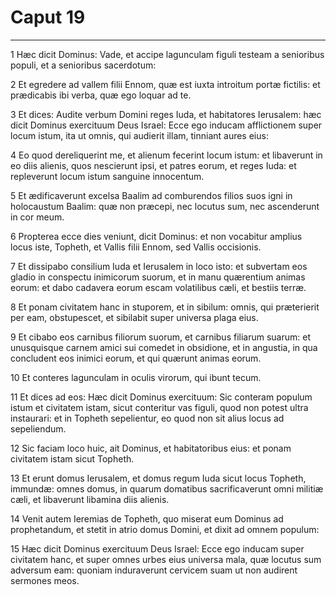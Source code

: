 # Caput 19

***

1 Hæc dicit Dominus: Vade, et accipe lagunculam figuli testeam a senioribus populi, et a senioribus sacerdotum:

2 Et egredere ad vallem filii Ennom, quæ est iuxta introitum portæ fictilis: et prædicabis ibi verba, quæ ego loquar ad te.

3 Et dices: Audite verbum Domini reges Iuda, et habitatores Ierusalem: hæc dicit Dominus exercituum Deus Israel: Ecce ego inducam afflictionem super locum istum, ita ut omnis, qui audierit illam, tinniant aures eius:

4 Eo quod dereliquerint me, et alienum fecerint locum istum: et libaverunt in eo diis alienis, quos nescierunt ipsi, et patres eorum, et reges Iuda: et repleverunt locum istum sanguine innocentum.

5 Et ædificaverunt excelsa Baalim ad comburendos filios suos igni in holocaustum Baalim: quæ non præcepi, nec locutus sum, nec ascenderunt in cor meum.

6 Propterea ecce dies veniunt, dicit Dominus: et non vocabitur amplius locus iste, Topheth, et Vallis filii Ennom, sed Vallis occisionis.

7 Et dissipabo consilium Iuda et Ierusalem in loco isto: et subvertam eos gladio in conspectu inimicorum suorum, et in manu quærentium animas eorum: et dabo cadavera eorum escam volatilibus cæli, et bestiis terræ.

8 Et ponam civitatem hanc in stuporem, et in sibilum: omnis, qui præterierit per eam, obstupescet, et sibilabit super universa plaga eius.

9 Et cibabo eos carnibus filiorum suorum, et carnibus filiarum suarum: et unusquisque carnem amici sui comedet in obsidione, et in angustia, in qua concludent eos inimici eorum, et qui quærunt animas eorum.

10 Et conteres lagunculam in oculis virorum, qui ibunt tecum.

11 Et dices ad eos: Hæc dicit Dominus exercituum: Sic conteram populum istum et civitatem istam, sicut conteritur vas figuli, quod non potest ultra instaurari: et in Topheth sepelientur, eo quod non sit alius locus ad sepeliendum.

12 Sic faciam loco huic, ait Dominus, et habitatoribus eius: et ponam civitatem istam sicut Topheth.

13 Et erunt domus Ierusalem, et domus regum Iuda sicut locus Topheth, immundæ: omnes domus, in quarum domatibus sacrificaverunt omni militiæ cæli, et libaverunt libamina diis alienis.

14 Venit autem Ieremias de Topheth, quo miserat eum Dominus ad prophetandum, et stetit in atrio domus Domini, et dixit ad omnem populum:

15 Hæc dicit Dominus exercituum Deus Israel: Ecce ego inducam super civitatem hanc, et super omnes urbes eius universa mala, quæ locutus sum adversum eam: quoniam induraverunt cervicem suam ut non audirent sermones meos.

